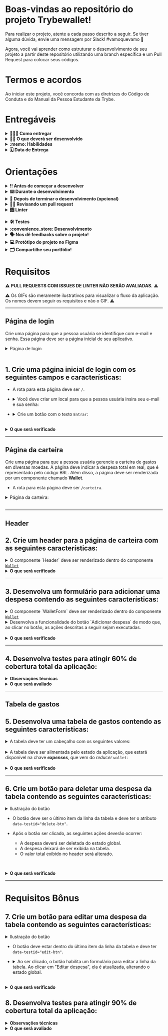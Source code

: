 # Boas-vindas ao repositório do projeto Trybewallet!

Para realizar o projeto, atente a cada passo descrito a seguir. Se tiver alguma dúvida, envie uma mensagem por Slack! #vamoquevamo 🚀

Agora, você vai aprender como estruturar o desenvolvimento de seu projeto a partir deste repositório utilizando uma branch específica e um Pull Request para colocar seus códigos.

# Termos e acordos

Ao iniciar este projeto, você concorda com as diretrizes do Código de Conduta e do Manual da Pessoa Estudante da Trybe.

# Entregáveis

<details>
  <summary><strong>🤷🏽‍♀️ Como entregar</strong></summary><br />

  Para entregar seu projeto, você deverá criar um *Pull Request* neste repositório.

  Lembre-se de que você pode consultar nosso conteúdo sobre [Git & GitHub](https://app.betrybe.com/learn/course/5e938f69-6e32-43b3-9685-c936530fd326/module/fc998c60-386e-46bc-83ca-4269beb17e17/section/fe827a71-3222-4b4d-a66f-ed98e09961af/day/1a530297-e176-4c79-8ed9-291ae2950540/lesson/2281eade-e2de-436e-a783-6b4108d188cc) e nosso [Blog - Git & GitHub](https://blog.betrybe.com/tecnologia/git-e-github/) sempre que precisar!
</details>

<details>
  <summary><strong>👨‍💻 O que deverá ser desenvolvido</strong></summary><br />

  Neste projeto, você vai desenvolver uma carteira de controle de gastos com conversor de moedas. Ao utilizar essa aplicação, a pessoa usuária deverá ser capaz de:

  - Adicionar, remover e editar um gasto.
  - Visualizar sua tabela de gastos.
  - Visualizar o total de gastos convertidos para uma moeda de sua escolha.
</details>

<details>
  <summary><strong>:memo: Habilidades</strong></summary><br />

Neste projeto, verificamos se você é capaz de:

- Criar um _store_ Redux em aplicações React.

- Criar _reducers_ no Redux em aplicações React.

- Criar _actions_ no Redux em aplicações React.

- Criar _dispatchers_ no Redux em aplicações React.

- Usar os hooks do redux para manipulação e leitura do estado global..

- Criar _actions_ assíncronas na aplicação React que faz uso de Redux.
</details>

<details>
  <summary><strong>🗓 Data de Entrega</strong></summary><br />
  
  * Este projeto é individual;
  * Serão `4` dias de projeto;
  * Data para entrega final do projeto: `11/08/2023 14:00`.

</details>

# Orientações

<details>
  <summary><strong>‼️ Antes de começar a desenvolver</strong></summary><br />

  1. Clone o repositório

  - Use o comando: `git clone git@github.com:tryber/sd-032-a-project-trybewallet-ts.git`.
  - Entre na pasta do repositório que você acabou de clonar:
    - `cd sd-032-a-project-trybewallet-ts`

  2. Instale as dependências

  - `npm install`.
  
  3. Crie uma branch a partir da branch `master`

  - Verifique se você está na branch `master`.
    - Exemplo: `git branch`
  - Se não estiver, mude para a branch `master`.
    - Exemplo: `git checkout master`
  - Agora crie uma branch à qual você vai submeter os `commits` do seu projeto
    - Você deve criar uma branch no seguinte formato: `nome-de-usuario-nome-do-projeto`
    - Exemplo: `git checkout -b joaozinho-sd-032-a-project-trybewallet-ts`

  4. Adicione as mudanças ao stage do Git e faça um `commit`

  - Verifique se as mudanças ainda não estão no stage.
    - Exemplo: `git status` (deve aparecer listada a pasta _joaozinho_ em vermelho)
  - Adicione o novo arquivo ao stage do Git.
    - Exemplo:
      - `git add .` (adicionando todas as mudanças – que estavam em vermelho – ao stage do Git)
      - `git status` (deve aparecer listado o arquivo _joaozinho/README.md_ em verde)
  - Faça o `commit` inicial.
    - Exemplo:
      - `git commit -m 'iniciando o projeto x'` (fazendo o primeiro commit)
      - `git status` (deve aparecer uma mensagem tipo _nothing to commit_)

  5. Adicione a branch com o novo `commit` ao repositório remoto

  - Usando o exemplo anterior: `git push -u origin joaozinho-sd-032-a-project-trybewallet-ts`

  6. Crie um novo Pull Request (PR)

  - Vá até a página de _Pull Requests_ do [repositório no GitHub](https://github.com/tryber/sd-032-a-project-trybewallet-ts/pulls)
  - Clique no botão verde _"New pull request"_
  - Clique na caixa de seleção _"Compare"_ e escolha a sua branch **com atenção**
  - Coloque um título para a sua _Pull Request_
    - Exemplo: _"Cria tela de busca"_
  - Clique no botão verde _"Create pull request"_
  - Adicione uma descrição para o _Pull Request_ e clique no botão verde _"Create pull request"_
  - **Não se preocupe em preencher mais nada por enquanto!**
  - Volte até a [página de _Pull Requests_ do repositório](https://github.com/tryber/sd-032-a-project-trybewallet-ts/pulls) e confira que o seu _Pull Request_ está criado

</details>

<details>
  <summary><strong>⌨️ Durante o desenvolvimento</strong></summary><br />

  - Faça `commits` das alterações que você fizer no código regularmente.

  - Lembre-se de sempre atualizar o repositório remoto, após um ou alguns `commits`.

  - Os comandos que você utilizará com mais frequência são:
    1. `git status` (para verificar o que está em vermelho – fora do stage – e o que está em verde – no stage)
    2. `git add` (para adicionar arquivos ao stage do Git)
    3. `git commit` (para criar um commit com os arquivos que estão no stage do Git)
    4. `git push -u origin nome-da-branch` (para enviar o commit para o repositório remoto na primeira vez que fizer o `push` de uma nova branch)
    5. `git push` (para enviar o commit para o repositório remoto após o passo anterior)

</details>

<details>
  <summary><strong>🤝 Depois de terminar o desenvolvimento (opcional)</strong></summary><br />

  Para sinalizar que seu projeto está pronto para o _Code Review_, siga os passos a seguir.

  - Vá até a página **DO SEU** Pull Request, adicione a label **code-review** e marque as pessoas que estudam com você.

    - No menu à direita, clique no link **"Labels"** e escolha a label **code-review**.

    - No menu à direita, clique no link **"Assignees"** e escolha **seu usuário**.

    - No menu à direita, clique no _link_ **"Reviewers"** e digite `students`, selecione o time `tryber/students-sd-032-a`.

  Caso tenha alguma dúvida, assista a [este vídeo explicativo](https://vimeo.com/362189205).

</details>

<details>
  <summary><strong>🕵🏿 Revisando um pull request</strong></summary><br />

  Use o conteúdo sobre [Code Review](https://app.betrybe.com/learn/course/5e938f69-6e32-43b3-9685-c936530fd326/module/f04cdb21-382e-4588-8950-3b1a29afd2dd/section/b3af2f05-08e5-4b4a-9667-6f5f729c351d/lesson/36268865-fc46-40c7-92bf-cbded9af9006) para revisar os Pull Requests.

</details>

<details>
  <summary><strong>🎛 Linter</strong></summary><br />

  Para garantir a qualidade do código, utilize neste projeto o linter ESLint. Assim, o código estará alinhado com as boas práticas de desenvolvimento e será mais legível e de fácil manutenção! Para rodar o linter localmente no projeto, execute o comando a seguir.

  `npm run lint`

  ⚠ PULL REQUESTS COM ISSUES DE LINTER NÃO SERÃO AVALIADAS. ATENTE PARA RESOLVÊ-LAS ANTES DE FINALIZAR O DESENVOLVIMENTO! ⚠

  Em caso de dúvidas, confira o material do course sobre [ESLint e Stylelint](https://app.betrybe.com/learn/course/5e938f69-6e32-43b3-9685-c936530fd326/module/f04cdb21-382e-4588-8950-3b1a29afd2dd/section/3b1546b5-f7bc-40f7-a674-77b16c408756/lesson/0c9e8c0e-24c3-4526-ba6b-60d95913e022).
</details>

<a name="testes"></a>

<details>
  <summary><strong>🛠 Testes</strong></summary><br />

* <details><summary><b> Execução de testes de requisito</b></summary>

  Os testes deste projeto foram feitos por meio do [Cypress](https://www.cypress.io/how-it-works/). A resolução usada nos teste de layout é `1366 x 768` (1366 pixels de largura por 768 pixels de altura). Logo, recomenda-se desenvolver seu projeto usando a mesma resolução. Para facilitar a configuração dessa resolução, instale [este plugin](https://chrome.google.com/webstore/detail/window-resizer/kkelicaakdanhinjdeammmilcgefonfh?hl=en) do `Chrome`.

  Para o projeto ser validado, ele deve passar por todos os testes de comportamento. É possível realizar isso rodando `npm run cy`. Esse comando roda a suíte de testes do Cypress que verifica se o fluxo geral e os requisitos funcionais estão funcionando como deveriam. Você pode também executar o comando `npm run cy:open` para ter um resultado visual dos testes executados.

  Esses testes não consideram o layout de maneira geral, mas, sim, os atributos e as informações corretas. Então, preste atenção nesse aspecto. Os testes devolverão uma mensagem de erro caso não estejam passando (seja qual for o motivo). 😉

  **Atenção**: Sua aplicação deve estar rodando para que o Cypress no terminal possa testar.
  </details>

* <details><summary><b> Execução de um teste específico</b></summary>

  Para executar somente uma `spec` de testes, você pode rodar somente um arquivo de teste com o comando `npm run cy -- --spec cypress/integration/nomeDoArquivo_spec.js` ou selecionar qual delas você deseja após executar o comando `npm run cy:open`.

  ![image](./imgs/cy-specs.png)

  Além disso, é possível rodar apenas um trecho de um `spec`. Para isso, basta utilizar a função .only após o `describe`, `it` ou `test`. Com isso, será possível fazer com que apenas parte de um teste rode localmente e seja avaliada.

  ![image](./imgs/itOnly.png)

  </details>

* <details><summary><b> Execução de teste de cobertura</b></summary>

  Alguns requisitos irão pedir a você que desenvolva testes para sua aplicação. Esses testes serão avaliados por meio da cobertura de testes.

  É possível verificar o percentual da cobertura de testes com o comando `npm run coverage`. 

  Você também pode executar `npm run coverage -- --collectCoverageFrom=caminho/da/Pagina` para verificar o percentual de cobertura de testes de cada 'Página'. Por exemplo, para verificar a cobertura de testes da página de login, execute o comando `npm run coverage -- --collectCoverageFrom=src/pages/Login.js`.
  </details><br />
</details>

<details>
  <summary><strong id="como-desenvolver">:convenience_store: Desenvolvimento </strong></summary><br />

  Neste projeto, você vai desenvolver uma carteira de controle de gastos com conversor de moedas utilizando o Redux React. Na implementação, você deverá **obrigatoriamente** utilizar o seguinte formato do estado global:

```
  {
    user: {
      email: '', // string que armazena o e-mail da pessoa usuária
    },
    wallet: {
      currencies: [], // array de string
      expenses: [], // array de objetos, com cada objeto tendo as chaves id, value, currency, method, tag, description e exchangeRates
      editor: false, // valor booleano que indica se uma despesa está sendo editada
      idToEdit: 0, // valor numérico que armazena o id da despesa que está sendo editada
    }
  }
```

  É importante respeitar esse formato para que o avaliador funcione corretamente. Você pode adicionar novos campos ao seu estado global, mas essa estrutura básica deve se manter. Por exemplo, você pode adicionar uma propriedade `isFetching` em seu estado. Mas você **não** pode salvar as despesas em uma chave diferente de `wallet.expenses`.

  Para que os testes consigam acessar a `store` do Redux e realizar os testes, é necessário adicionar o seguinte bloco de código ao arquivo da `store`:

  ```javascript
  if (window.Cypress) {
    window.store = store;
  }
  ```

  **Observações importantes**

  - Devido à estrutura que o avaliador utiliza para realizar os testes, é necessário que o Redux esteja configurado, ou seja, que a store e os reducers estejam criados e conectados.

  <br />
  <details><summary><b> :bulb: Configurando o Redux DevTools</b></summary>

  Para usar o Redux DevTools com o Redux-Thunk, utilize uma biblioteca chamada `redux-devtools-extension`, que tem a função `composeWithDevTools`. Ela já está no package.json, portanto você deve apenas configurar sua store, por exemplo:

  ```javascript
  import { applyMiddleware, legacy_createStore as createStore } from 'redux';
  import { composeWithDevTools } from '@redux-devtools/extension';
  import thunk from 'redux-thunk';
  import reducer from './reducers';

  const store = createStore(
    reducer,
    composeWithDevTools(
      applyMiddleware(thunk),
    ),
  );

  export default store;
  ```
  </details>

  <details><summary><b> :bulb: Documentação da API de Cotações de Moedas</b></summary>

  Sua página web irá consumir os dados da API do _awesomeapi API de Cotações_ para realizar a busca de câmbio de moedas. Para realizar essas buscas, você precisará consultar o seguinte endpoint:

  - <https://economia.awesomeapi.com.br/json/all>

  O retorno desse endpoint será similiar a:

  ```json
  {
    {
      "USD": {
        "code":"USD",
        "codein":"BRL",
        "name":"Dólar Americano/Real Brasileiro",
        "high":"5.6689",
        "low":"5.6071",
        "varBid":"-0.0166",
        "pctChange":"-0.29",
        "bid":"5.6173",
        "ask":"5.6183",
        "timestamp":"1601476370",
        "create_date":"2020-09-30 11:32:53"
        },
        ...
    }
  }
  ```

  Para aprender mais sobre a API, veja [esta documentação](https://docs.awesomeapi.com.br/api-de-moedas).
  </details><br />

</details>

<details>
  <summary><strong>🗣 Nos dê feedbacks sobre o projeto!</strong></summary><br />

Ao finalizar e submeter o projeto, não se esqueça de avaliar sua experiência preenchendo o formulário a seguir. 
**Leva menos de 3 minutos!**

[FORMULÁRIO DE AVALIAÇÃO DE PROJETO](https://be-trybe.typeform.com/to/ZTeR4IbH#cohort_hidden=CH32-A&template=betrybe/sd-032-a-project-trybewallet-ts-ts)

</details>

<details>
  <summary><strong>💻 Protótipo do projeto no Figma</strong></summary><br />

  Além da qualidade do código e do atendimento aos requisitos, um bom layout é um dos aspectos responsáveis por melhorar a usabilidade de uma aplicação e turbinar seu portfólio!

  Você pode estar se perguntando: *Como deixo meu projeto com um layout mais atrativo?* 🤔

  Para isso, disponibilizamos [este protótipo do Figma](https://www.figma.com/file/ibAEAbS7A6EBprCvXJNhbt/%5BProjeto%5D%5BFrontend%5D-trybewallet-ts?node-id=0%3A1)!

  ⚠️ A estilização de sua aplicação não será avaliada nesse projeto, portanto esse protótipo é apenas uma **sugestão** e seu uso é **opcional**. Sinta-se à vontade para modificar o layout e deixá-lo do seu jeito.

</details>

<details>
  <summary><strong>🗂 Compartilhe seu portfólio!</strong></summary><br />

  Agora que você finalizou os requisitos, chegou a hora de mostrar ao mundo que você aprendeu algo novo! 🚀

  Siga [**este guia**](https://app.betrybe.com/learn/course/5e938f69-6e32-43b3-9685-c936530fd326/module/a3cac6d2-5060-445d-81f4-ea33451d8ea4/section/d4f5e97a-ca66-4e28-945d-9dd5c4282085/day/eff12025-1627-42c6-953d-238e9222c8ff/lesson/49cb103b-9e08-4ad5-af17-d423a624285a) para disponibilizar o projeto finalizado em seu GitHub pessoal.

  Esse passo é muito importante para que você ganhe mais visibilidade no mercado de trabalho, mas também é útil para manter um backup de seu trabalho.

  Você sabia que o LinkedIn é a principal rede social profissional e compartilhar seu aprendizado lá é muito importante caso deseje construir uma carreira de sucesso? Compartilhe esse projeto em seu LinkedIn, marque o perfil da Trybe (@trybe) e mostre à sua rede toda a sua evolução.

  </details>

# Requisitos

:warning: **PULL REQUESTS COM ISSUES DE LINTER NÃO SERÃO AVALIADAS.** :warning:

:warning: Os GIFs são meramente ilustrativos para visualizar o fluxo da aplicação. Os nomes devem seguir os requisitos e não o GIF. :warning:

---

## Página de login

Crie uma página para que a pessoa usuária se identifique com e-mail e senha. Essa página deve ser a página inicial de seu aplicativo.

<details><summary> Página de login</summary>

  ![image](./imgs/login.gif)
</details><br />

## 1. Crie uma página inicial de login com os seguintes campos e características:

* A rota para esta página deve ser `/`.

* <details><summary> Você deve criar um local para que a pessoa usuária insira seu e-mail e sua senha:</summary>

  - O campo para o e-mail precisa ter o atributo `data-testid="email-input"`.
  - O e-mail precisa estar em um formato válido, como 'alguem@alguem.com'.
  - O campo para a senha precisa ter o atributo `data-testid="password-input"`.
  - A senha precisa ter 6 ou mais caracteres.
</details>

* <details><summary> Crie um botão com o texto <code>Entrar</code>:</summary>

  - O botão precisa estar **desabilitado** caso o e-mail não tenha um formato válido ou a senha possua um tamanho menor que 6 caracteres.

  - Salve o e-mail no estado global da aplicação com a chave **_e-mail_** assim que a pessoa usuária logar.

  - A rota deve ser mudada para `/carteira` após o clique no botão `**Entrar**`.
</details>

<br />
<details><summary><strong>O que será verificado</strong></summary><br />

- A rota para esta página é `"/"`.
- É renderizado um elemento para que a pessoa usuária insira seu e-mail e sua senha.
- É renderizado um botão com o texto `Entrar`.
- <details><summary> Foram realizadas as seguintes verificações nos campos de e-mail, senha e botão:</summary>

  - É um e-mail no formato válido.
  - A senha tem 6 ou mais caracteres.
  - O botão `Entrar` é desabilitado caso o e-mail e/ou a senha estejam no formato inválido.
  - O botão `Entrar` é habilitado caso o e-mail e a senha sejam válidos.
  </details><br />
- O e-mail é salvo no estado da aplicação, com a chave e-mail, assim que a pessoa usuária loga na página.
- A rota é alterada para `"/carteira"` após o clique no botão.
</details>

---

## Página da carteira

Crie uma página para que a pessoa usuária gerencie a carteira de gastos em diversas moedas. A página deve indicar a despesa total em real, que é representado pelo código BRL. Além disso, a página deve ser renderizada por um componente chamado **Wallet**.

- A rota para esta página deve ser `/carteira`.

<details><summary> Página da carteira:</summary>
  
  ![image](./imgs/carteira.gif)
</details><br />

---

## Header

## 2. Crie um header para a página de carteira com as seguintes características:

<details>
<summary>O componente `Header` deve ser renderizado dentro do componente <a href="#página-da-carteira"><code>Wallet</code></a></summary><br />

* <details><summary> Um elemento que exiba o e-mail da pessoa usuária que fez login:</summary>

  - Adicione o atributo `data-testid="email-field"`.

  - :bulb: **Dica**: você deve pegar o e-mail do estado global da aplicação (no Redux).

* <details><summary> Um elemento com a despesa total gerada pela lista de gastos:</summary>

  - Adicione o atributo `data-testid="total-field"` neste elemento.

  - Inicialmente esse elemento deve exibir o valor `0`.

* <details><summary> Um elemento que mostre qual câmbio está sendo utilizado, o qual, nesse caso, será BRL:</summary>

  - Adicione o atributo `data-testid="header-currency-field"` nesse elemento.

</details>

<details>
  <summary><strong>O que será verificado</strong></summary>

- O elemento com o `data-testid="email-field"` renderiza o e-mail salvo no estado global.
- O elemento com o `data-testid="total-field"` inicialmente renderiza o valor `0`.
- O elemento com o `data-testid="header-currency-field` renderiza o texto `BRL`.
</details>

---

## 3. Desenvolva um formulário para adicionar uma despesa contendo as seguintes características:

<details><summary>O componente `WalletForm` deve ser renderizado dentro do componente <a href="#página-da-carteira"><code>Wallet</code></a></summary><br />

  * <details><summary> Um campo para adicionar valor da despesa:</summary>

      - Adicione o atributo `data-testid="value-input"`.

  * <details><summary> Um campo para adicionar a descrição da despesa:</summary>

      - Adicione o atributo `data-testid="description-input"`.

  * <details><summary> Um campo para selecionar em qual moeda será registrada a despesa:</summary>

    - O campo deve ser um `<select>`.
    - Adicione o atributo `data-testid="currency-input"`.
    - As options devem ser preenchidas pelo valor da chave `currencies` do estado global.
      - Os valores da chave <code>currencies</code> no estado global devem ser puxados por meio de uma requisição à API no endpoint `https://economia.awesomeapi.com.br/json/all`.
      - Remova, das informações trazidas pela API, a opção 'USDT'.
      - A chave `currencies` do estado global deve ser um array.

  * <details><summary> Um campo para adicionar o método de pagamento utilizado:</summary>

    - Esse campo deve ser um `<select>`.
    - Adicione o atributo `data-testid="method-input"`.
    - A pessoa usuária deve poder escolher entre os campos: 'Dinheiro', 'Cartão de crédito' e 'Cartão de débito'.

  * <details><summary> Um campo para selecionar uma categoria (tag) para a despesa:</summary>

    - O campo deve ser um `<select>`.
    - Adicione o atributo `data-testid="tag-input"`.
    - Esse campo deve ser um dropdown. A pessoa usuária deve poder escolher entre os campos: 'Alimentação', 'Lazer', 'Trabalho', 'Transporte' e 'Saúde'.

  <br />
  <details>
    <summary><strong>Observações importantes:</strong></summary><br />

    Note que os campos `<select>` já iniciam com um valor selecionado em seu navegador. Você também pode verificar por meio do React Developer Tools se o estado de seu componente inicializa de modo sincronizado com o que é exibido no navegador.

    Para ilustrar, imagine que o estado inicial seja uma string vazia. Nesse caso, a pessoa usuária poderá facilmente causar um problema onde ela acredita que a opção já está selecionada (uma vez que o select mostra um valor), quando na verdade ela ainda não está (o estado foi inicializado com uma string vazia). Por esse motivo, é importante sincronizar o mesmo valor inicial do `<select>` em seu estado no React, em vez de inicializar com uma string vazia.

  <br />
  <details><summary> Ilustração do formulário</summary>

  ![image](./imgs/addItem.gif)
  </details><br />
</details>
</details>

<details><summary> Desenvolva a funcionalidade do botão `Adicionar despesa` de modo que, ao clicar no botão, as ações descritas a seguir sejam executadas.</summary>

  - Crie um botão com o texto `Adicionar despesa`. Ele servirá para salvar as informações da despesa no estado global e atualizar a soma de despesas no header.

  - <details><summary> Os valores dos campos devem ser salvos no estado da aplicação, na chave <b><i>expenses</i></b>, dentro de um array contendo todos gastos que serão adicionados:</summary>

    - O `id` da despesa **deve** ser um número sequencial que comece em 0. Assim, a primeira despesa terá id 0, a segunda terá id 1, a terceira terá id 2, e assim por diante.
    - :bulb: **Atenção**: você deverá fazer uma requisição para a API e buscar a cotação no momento em que o botão `Adicionar despesa` for apertado. Para isso, você poderá utilizar um thunk.
      - **Você deverá salvar a cotação do câmbio feita no momento da adição** para efetuar a edição do gasto (requisito 8). Caso você não tenha essa informação salva, o valor da cotação trazida poderá ser diferente do obtido anteriormente.

    </details>

  - <details><summary> Após adicionar a despesa:</summary>

    - Atualize a soma total das despesas (por meio da chave `ask`). Essa informação deve ficar no [`header`](#2-crie-uma-página-para-sua-carteira-com-as-seguintes-características), dentro do elemento com `data-testid="total-field"`.
      - O elemento com o testID deve conter apenas a soma total das despesas.
      - O valor total deverá ser exibido com duas casas decimais. Exemplo: (valor – ponto – duas casas decimais) `100.00` `23.50`

    - Limpe os inputs de valor e descrição.
    </details>

  - <details><summary> As despesas salvas no Redux ficarão com um formato semelhante ao seguinte:</summary>

      ```javascript
      expenses: [{
        "id": 0,
        "value": "3",
        "description": "Hot Dog",
        "currency": "USD",
        "method": "Dinheiro",
        "tag": "Alimentação",
        "exchangeRates": {
          "USD": {
            "code": "USD",
            "name": "Dólar Comercial",
            "ask": "5.6208",
            ...
          },
          "CAD": {
            "code": "CAD",
            "name": "Dólar Canadense",
            "ask": "4.2313",
            ...
          },
          "EUR": {
            "code": "EUR",
            "name": "Euro",
            "ask": "6.6112",
            ...
          },
          "GBP": {
            "code": "GBP",
            "name": "Libra Esterlina",
            "ask": "7.2498",
            ...
          },
          "ARS": {
            "code": "ARS",
            "name": "Peso Argentino",
            "ask": "0.0729",
            ...
          },
          "BTC": {
            "code": "BTC",
            "name": "Bitcoin",
            "ask": "60299",
            ...
          },
          "LTC": {
            "code": "LTC",
            "name": "Litecoin",
            "ask": "261.69",
            ...
          },
          "JPY": {
            "code": "JPY",
            "name": "Iene Japonês",
            "ask": "0.05301",
            ...
          },
          "CHF": {
            "code": "CHF",
            "name": "Franco Suíço",
            "ask": "6.1297",
            ...
          },
          "AUD": {
            "code": "AUD",
            "name": "Dólar Australiano",
            "ask": "4.0124",
            ...
          },
          "CNY": {
            "code": "CNY",
            "name": "Yuan Chinês",
            "ask": "0.8278",
            ...
          },
          "ILS": {
            "code": "ILS",
            "name": "Novo Shekel Israelense",
            "ask": "1.6514",
            ...
          },
          "ETH": {
            "code": "ETH",
            "name": "Ethereum",
            "ask": "5184",
            ...
          },
          "XRP": {
            "code": "XRP",
            "name": "Ripple",
            "ask": "1.4",
            ...
          }
        }
      }]
      ```
    </details>
</details><br />

<details>
  <summary><strong>O que será verificado</strong></summary>

  <br />
  
  - <details><summary>Estrutura do formulário</summary><br />
  
    - O campo para adicionar o valor da despesa tem o `data-testid="value-input"`.
    - O campo para adicionar a descrição da despesa tem o `data-testid="description-input"`.
    - O campo para selecionar em qual moeda será registrada a despesa tem o `data-testid="currency-input"`.
      - A API é chamada com o endpoint `https://economia.awesomeapi.com.br/json/all`.
      - O valor da chave `currencies` no estado global é um array que tem as siglas das moedas que vieram da API.
      - O campo para selecionar em qual moeda será registrada a despesa tem options com os valores iguais ao do array localizado na chave currencies do estado global.
    - O campo para selecionar qual método de pagamento será utilizado tem o `data-testid="method-input"`.
    - O campo para selecionar qual método de pagamento será utilizado tem options com os valores `Dinheiro`, `Cartão de crédito` e `Cartão de débito`.
    - O campo para selecionar uma categoria (tag) da despesa tem o `data-testid="tag-input"`
    - O campo para selecionar uma categoria (tag) da despesa tem options com os valores `Alimentação`, `Lazer`, `Trabalho`, `Transporte` e `Saúde`.

  - <details><summary>Funcionalidades do formulário</summary><br />

    - É renderizado um botão com o texto `Adicionar despesa`.
    - Ao clicar no botão `Adicionar despesa`:
      - é feita uma requisição à API.
      - é salva uma nova despesa na chave `expenses` do estado global.
      - o valor total do elemento com o `data-testid="total-field"` é atualizado.
      - cada despesa tem um ID sequencial.
      - os inputs de valor e descrição voltam ao valor inicial, contendo o valor `""`.
      - é exibido o total das despesas com duas casas decimais no elemento com o `data-testid="total-field"` considerando a cotação localizada na chave `ask`.
  </details>
</details>

---

## 4. Desenvolva testes para atingir 60% de cobertura total da aplicação:

<details>
<summary><strong>Observações técnicas</strong></summary><br />

  * Os testes criados por você não irão influenciar os outros requisitos no avaliador. Você deverá desenvolver os testes unitários e de integração usando a biblioteca React Testing Library, enquanto o avaliador usará a biblioteca [Cypress](https://docs.cypress.io/) para avaliar os requisitos, inclusive os de cobertura.
  * Em caso de dúvidas, leia a seção <a href="#testes">Testes > Execução de teste de cobertura</a>.

</details>

<details>
<summary><strong>O que será avaliado</strong></summary><br />

  * Será validado se, ao executar `npm run coverage`, são obtidos os seguintes resultados:
    * `% Stmts` da linha `All files` é maior ou igual a 60.
    * `% Branch` da linha `All files` é maior ou igual a 60.
    * `% Funcs` da linha `All files` é maior ou igual a 60.
</details>

---

## Tabela de gastos

## 5. Desenvolva uma tabela de gastos contendo as seguintes características:

<details><summary> A tabela deve ter um cabeçalho com os seguintes valores:</summary>
  O componente `Table` deve ser renderizado dentro do componente [`Wallet`](#página-da-carteira).

    - Descrição;
    - Tag;
    - Método de pagamento;
    - Valor;
    - Moeda;
    - Câmbio utilizado;
    - Valor convertido;
    - Moeda de conversão;
    - Editar/Excluir.
</details><br />

<details><summary> A tabela deve ser alimentada pelo estado da aplicação, que estará disponível na chave <b><i>expenses</i></b>, que vem do <i>reducer</i> <code>wallet</code>:</summary>.

  - O campo de `Moeda` deverá conter o nome da moeda. Portanto, em vez de conter 'USD' ou 'EUR', o campo deve apresentar "Dólar Americano/Real Brasileiro" e "Euro/Real Brasileiro", respectivamente.

  - O elemento que exibe a `Moeda de conversão` deverá ser sempre 'Real'.

  - Como a tabela apresenta valores contábeis, eles devem ter duas casas após o ponto. Arredonde sua resposta somente na hora de renderizar o resultado e, para os cálculos, utilize sempre os valores vindos da API (utilize o campo `ask` que vem da API).

  - Utilize sempre o formato `0.00` (número – ponto – duas casas decimais).
</details><br />

<details>
  <summary><strong>O que será verificado</strong></summary>

  - A tabela tem um cabeçalho com elementos `<th>` com os valores `Descrição`, `Tag`, `Método de pagamento`,`Valor`, `Moeda`, `Câmbio utilizado`, `Valor convertido`, `Moeda de conversão` e `Editar/Excluir`.
  - A tabela é atualizada com as informações vindas da chave `expense` do estado global.
  - A tabela tem um corpo com um elemento `<tr>` para cada despesa.
  - O elemento `<tr>` tem elementos `<td>` com `Descrição`, `Tag`, `Método de pagamento`,`Valor`, `Moeda`, `Câmbio utilizado`, `Valor convertido` e `Moeda de conversão` de cada despesa.
</details>

---

## 6. Crie um botão para deletar uma despesa da tabela contendo as seguintes características:

<details><summary> Ilustração do botão</summary>

  ![image](./imgs/deleteBtn.gif)
</details>

* O botão deve ser o último item da linha da tabela e deve ter o atributo `data-testid="delete-btn"`.

* Após o botão ser clicado, as seguintes ações deverão ocorrer:
  * A despesa deverá ser deletada do estado global.
  * A despesa deixará de ser exibida na tabela.
  * O valor total exibido no header será alterado.

<br /><details>
  <summary><strong>O que será verificado</strong></summary>

- O botão se encontra no último elemento `<td>` de cada elemento `<tr>`.
- O botão tem o `data-testid="delete-btn"`.
- Ao clicar no botão, a despesa é removida do estado global e consequentemente da tabela.
- Ao clicar no botão, a despesa total é atualizada no header, subtraindo o valor correspondente.
</details>

---

# Requisitos Bônus

## 7. Crie um botão para editar uma despesa da tabela contendo as seguintes características:

<details><summary> Ilustração do botão</summary>

  ![image](./imgs/editBtn.gif)
</details>

* O botão deve estar dentro do último item da linha da tabela e deve ter `data-testid="edit-btn"`.

* <details><summary> Ao ser clicado, o botão habilita um formulário para editar a linha da tabela. Ao clicar em "Editar despesa", ela é atualizada, alterando o estado global.</summary>

  - O formulário deverá ter os mesmos `data-testid` do formulário de adicionar despesa. Assim, você pode reaproveitá-lo.

  - O botão para submeter a despesa para edição deverá conter **exatamente** o texto `Editar despesa`.

  - Após a edição da despesa, a ordem das despesas na tabela precisa ser mantida.

  - :bulb: **Observação**: para esse requisito, não é necessário popular os inputs com os valores prévios da despesa. A imagem do GIF é apenas uma sugestão. 

  - :bulb: Lembre-se de utilizar o formato do estado global da aplicação informado na seção <a href="#como-desenvolver">Desenvolvimento</a>.

  - **Atenção**: o câmbio utilizado na edição deve ser o mesmo do cálculo feito na adição do gasto.
</details><br />

<details>
  <summary><strong>O que será verificado</strong></summary>

- O botão se encontra no último elemento `<td>` de cada elemento `<tr>`.
- O botão tem o `data-testid="edit-btn"`.
- Ao ser clicado, o formulário de adição passa a ser um formulário de edição.
- Ao ser clicado, o botão com o texto `Adicionar Despesa` é alterado para `Editar despesa`.
- Após editar uma despesa, a chave `expenses` no estado global é atualizada com o novo valor.
- A ordem das despesas é mantida após a edição.
- O valor no campo com o `data-testid="total-field"` é atualizado após a edição de uma despesa.
</details>

## 8. Desenvolva testes para atingir 90% de cobertura total da aplicação:

<details>
<summary><strong>Observações técnicas</strong></summary><br />

  * Os testes criados por você não irão influenciar os outros requisitos no avaliador. Você deverá desenvolver os testes unitários e de integração usando a biblioteca React Testing Library, enquanto o avaliador usará a biblioteca [Cypress](https://docs.cypress.io/) para avaliar os requisitos, inclusive os de cobertura.
  * Em caso de dúvidas, leia a seção <a href="#testes">Testes > Execução de teste de cobertura</a>.

</details>

<details>
<summary><strong>O que será avaliado</strong></summary><br />

  * Será validado se, ao executar `npm run coverage`, são obtidos os seguintes resultados:
    * `% Stmts` da linha `All files` é maior ou igual a 90.
    * `% Branch` da linha `All files` é maior ou igual a 90.
    * `% Funcs` da linha `All files` é maior ou igual a 90.
</details>

